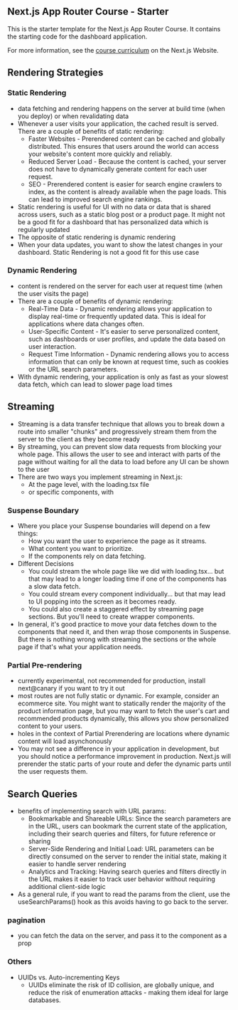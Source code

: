 ## Next.js App Router Course - Starter

This is the starter template for the Next.js App Router Course. It contains the starting code for the dashboard application.

For more information, see the [course curriculum](https://nextjs.org/learn) on the Next.js Website.

## Rendering Strategies

### Static Rendering

- data fetching and rendering happens on the server at build time (when you deploy) or when revalidating data
- Whenever a user visits your application, the cached result is served. There are a couple of benefits of static rendering:
  - Faster Websites - Prerendered content can be cached and globally distributed. This ensures that users around the world can access your website's content more quickly and reliably.
  - Reduced Server Load - Because the content is cached, your server does not have to dynamically generate content for each user request.
  - SEO - Prerendered content is easier for search engine crawlers to index, as the content is already available when the page loads. This can lead to improved search engine rankings.
- Static rendering is useful for UI with no data or data that is shared across users, such as a static blog post or a product page. It might not be a good fit for a dashboard that has personalized data which is regularly updated
- The opposite of static rendering is dynamic rendering
- When your data updates, you want to show the latest changes in your dashboard. Static Rendering is not a good fit for this use case

### Dynamic Rendering

- content is rendered on the server for each user at request time (when the user visits the page)
- There are a couple of benefits of dynamic rendering:
  - Real-Time Data - Dynamic rendering allows your application to display real-time or frequently updated data. This is ideal for applications where data changes often.
  - User-Specific Content - It's easier to serve personalized content, such as dashboards or user profiles, and update the data based on user interaction.
  - Request Time Information - Dynamic rendering allows you to access information that can only be known at request time, such as cookies or the URL search parameters.
- With dynamic rendering, your application is only as fast as your slowest data fetch, which can lead to slower page load times

## Streaming

- Streaming is a data transfer technique that allows you to break down a route into smaller "chunks" and progressively stream them from the server to the client as they become ready
- By streaming, you can prevent slow data requests from blocking your whole page. This allows the user to see and interact with parts of the page without waiting for all the data to load before any UI can be shown to the user
- There are two ways you implement streaming in Next.js:
  - At the page level, with the loading.tsx file
  - or specific components, with <Suspense>

### Suspense Boundary

- Where you place your Suspense boundaries will depend on a few things:
  - How you want the user to experience the page as it streams.
  - What content you want to prioritize.
  - If the components rely on data fetching.
- Different Decisions
  - You could stream the whole page like we did with loading.tsx... but that may lead to a longer loading time if one of the components has a slow data fetch.
  - You could stream every component individually... but that may lead to UI popping into the screen as it becomes ready.
  - You could also create a staggered effect by streaming page sections. But you'll need to create wrapper components.
- In general, it's good practice to move your data fetches down to the components that need it, and then wrap those components in Suspense. But there is nothing wrong with streaming the sections or the whole page if that's what your application needs.

### Partial Pre-rendering

- currently experimental, not recommended for production, install next@canary if you want to try it out
- most routes are not fully static or dynamic. For example, consider an ecommerce site. You might want to statically render the majority of the product information page, but you may want to fetch the user's cart and recommended products dynamically, this allows you show personalized content to your users.
- holes in the context of Partial Prerendering are locations where dynamic content will load asynchonously
- You may not see a difference in your application in development, but you should notice a performance improvement in production. Next.js will prerender the static parts of your route and defer the dynamic parts until the user requests them.

## Search Queries

- benefits of implementing search with URL params:
  - Bookmarkable and Shareable URLs: Since the search parameters are in the URL, users can bookmark the current state of the application, including their search queries and filters, for future reference or sharing
  - Server-Side Rendering and Initial Load: URL parameters can be directly consumed on the server to render the initial state, making it easier to handle server rendering
  - Analytics and Tracking: Having search queries and filters directly in the URL makes it easier to track user behavior without requiring additional client-side logic
- As a general rule, if you want to read the params from the client, use the useSearchParams() hook as this avoids having to go back to the server.

### pagination

- you can fetch the data on the server, and pass it to the component as a prop

### Others

- UUIDs vs. Auto-incrementing Keys
  - UUIDs eliminate the risk of ID collision, are globally unique, and reduce the risk of enumeration attacks - making them ideal for large databases.
